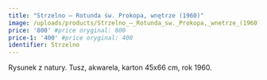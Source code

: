 ```yaml
---
title: "Strzelno – Rotunda św. Prokopa, wnętrze (1960)"
image: /uploads/products/Strzelno_–_Rotunda_sw._Prokopa,_wnetrze_(1960).jpg
price: '800' #price oryginal: 800
price-1: '400' #price oryginal: 400
identifier: Strzelno
---
```


Rysunek z natury. Tusz, akwarela, karton 45x66 cm, rok 1960.